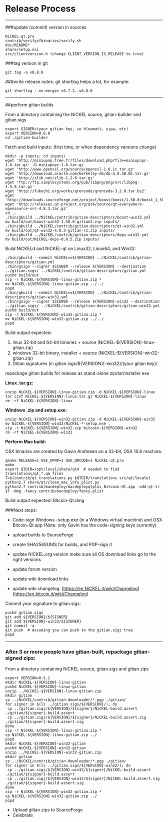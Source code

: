 Release Process
====================

* * *

###update (commit) version in sources


	NiCKEL-qt.pro
	contrib/verifysfbinaries/verify.sh
	doc/README*
	share/setup.nsi
	src/clientversion.h (change CLIENT_VERSION_IS_RELEASE to true)

###tag version in git

	git tag -a v0.8.0

###write release notes. git shortlog helps a lot, for example:

	git shortlog --no-merges v0.7.2..v0.8.0

* * *

##perform gitian builds

 From a directory containing the NiCKEL source, gitian-builder and gitian.sigs
  
	export SIGNER=(your gitian key, ie bluematt, sipa, etc)
	export VERSION=0.8.0
	cd ./gitian-builder

 Fetch and build inputs: (first time, or when dependency versions change)

	mkdir -p inputs; cd inputs/
	wget 'http://miniupnp.free.fr/files/download.php?file=miniupnpc-1.6.tar.gz' -O miniupnpc-1.6.tar.gz
	wget 'http://www.openssl.org/source/openssl-1.0.1c.tar.gz'
	wget 'http://download.oracle.com/berkeley-db/db-4.8.30.NC.tar.gz'
	wget 'http://zlib.net/zlib-1.2.6.tar.gz'
	wget 'ftp://ftp.simplesystems.org/pub/libpng/png/src/libpng-1.5.9.tar.gz'
	wget 'http://fukuchi.org/works/qrencode/qrencode-3.2.0.tar.bz2'
	wget 'http://downloads.sourceforge.net/project/boost/boost/1.50.0/boost_1_50_0.tar.bz2'
	wget 'http://releases.qt-project.org/qt4/source/qt-everywhere-opensource-src-4.8.3.tar.gz'
	cd ..
	./bin/gbuild ../NiCKEL/contrib/gitian-descriptors/boost-win32.yml
	mv build/out/boost-win32-1.50.0-gitian2.zip inputs/
	./bin/gbuild ../NiCKEL/contrib/gitian-descriptors/qt-win32.yml
	mv build/out/qt-win32-4.8.3-gitian-r1.zip inputs/
	./bin/gbuild ../NiCKEL/contrib/gitian-descriptors/deps-win32.yml
	mv build/out/NiCKEL-deps-0.0.5.zip inputs/

 Build NiCKELd and NiCKEL-qt on Linux32, Linux64, and Win32:
  
	./bin/gbuild --commit NiCKEL=v${VERSION} ../NiCKEL/contrib/gitian-descriptors/gitian.yml
	./bin/gsign --signer $SIGNER --release ${VERSION} --destination ../gitian.sigs/ ../NiCKEL/contrib/gitian-descriptors/gitian.yml
	pushd build/out
	zip -r NiCKEL-${VERSION}-linux-gitian.zip *
	mv NiCKEL-${VERSION}-linux-gitian.zip ../../
	popd
	./bin/gbuild --commit NiCKEL=v${VERSION} ../NiCKEL/contrib/gitian-descriptors/gitian-win32.yml
	./bin/gsign --signer $SIGNER --release ${VERSION}-win32 --destination ../gitian.sigs/ ../NiCKEL/contrib/gitian-descriptors/gitian-win32.yml
	pushd build/out
	zip -r NiCKEL-${VERSION}-win32-gitian.zip *
	mv NiCKEL-${VERSION}-win32-gitian.zip ../../
	popd

  Build output expected:

  1. linux 32-bit and 64-bit binaries + source (NiCKEL-${VERSION}-linux-gitian.zip)
  2. windows 32-bit binary, installer + source (NiCKEL-${VERSION}-win32-gitian.zip)
  3. Gitian signatures (in gitian.sigs/${VERSION}[-win32]/(your gitian key)/

repackage gitian builds for release as stand-alone zip/tar/installer exe

**Linux .tar.gz:**

	unzip NiCKEL-${VERSION}-linux-gitian.zip -d NiCKEL-${VERSION}-linux
	tar czvf NiCKEL-${VERSION}-linux.tar.gz NiCKEL-${VERSION}-linux
	rm -rf NiCKEL-${VERSION}-linux

**Windows .zip and setup.exe:**

	unzip NiCKEL-${VERSION}-win32-gitian.zip -d NiCKEL-${VERSION}-win32
	mv NiCKEL-${VERSION}-win32/NiCKEL-*-setup.exe .
	zip -r NiCKEL-${VERSION}-win32.zip bitcoin-${VERSION}-win32
	rm -rf NiCKEL-${VERSION}-win32

**Perform Mac build:**

  OSX binaries are created by Gavin Andresen on a 32-bit, OSX 10.6 machine.

	qmake RELEASE=1 USE_UPNP=1 USE_QRCODE=1 NiCKEL-qt.pro
	make
	export QTDIR=/opt/local/share/qt4  # needed to find translations/qt_*.qm files
	T=$(contrib/qt_translations.py $QTDIR/translations src/qt/locale)
	python2.7 share/qt/clean_mac_info_plist.py
	python2.7 contrib/macdeploy/macdeployqtplus Bitcoin-Qt.app -add-qt-tr $T -dmg -fancy contrib/macdeploy/fancy.plist

 Build output expected: Bitcoin-Qt.dmg

###Next steps:

* Code-sign Windows -setup.exe (in a Windows virtual machine) and
  OSX Bitcoin-Qt.app (Note: only Gavin has the code-signing keys currently)

* upload builds to SourceForge

* create SHA256SUMS for builds, and PGP-sign it

* update NiCKEL.org version
  make sure all OS download links go to the right versions

* update forum version

* update wiki download links

* update wiki changelog: [https://en.NiCKEL.it/wiki/Changelog](https://en.bitcoin.it/wiki/Changelog)

Commit your signature to gitian.sigs:

	pushd gitian.sigs
	git add ${VERSION}/${SIGNER}
	git add ${VERSION}-win32/${SIGNER}
	git commit -a
	git push  # Assuming you can push to the gitian.sigs tree
	popd

-------------------------------------------------------------------------

### After 3 or more people have gitian-built, repackage gitian-signed zips:

From a directory containing NiCKEL source, gitian.sigs and gitian zips

	export VERSION=0.5.1
	mkdir NiCKEL-${VERSION}-linux-gitian
	pushd NiCKEL-${VERSION}-linux-gitian
	unzip ../NiCKEL-${VERSION}-linux-gitian.zip
	mkdir gitian
	cp ../NiCKEL/contrib/gitian-downloader/*.pgp ./gitian/
	for signer in $(ls ../gitian.sigs/${VERSION}/); do
	 cp ../gitian.sigs/${VERSION}/${signer}/NiCKEL-build.assert ./gitian/${signer}-build.assert
	 cp ../gitian.sigs/${VERSION}/${signer}/NiCKEL-build.assert.sig ./gitian/${signer}-build.assert.sig
	done
	zip -r NiCKEL-${VERSION}-linux-gitian.zip *
	cp NiCKEL-${VERSION}-linux-gitian.zip ../
	popd
	mkdir NiCKEL-${VERSION}-win32-gitian
	pushd NiCKEL-${VERSION}-win32-gitian
	unzip ../NiCKEL-${VERSION}-win32-gitian.zip
	mkdir gitian
	cp ../NiCKEL/contrib/gitian-downloader/*.pgp ./gitian/
	for signer in $(ls ../gitian.sigs/${VERSION}-win32/); do
	 cp ../gitian.sigs/${VERSION}-win32/${signer}/NiCKEL-build.assert ./gitian/${signer}-build.assert
	 cp ../gitian.sigs/${VERSION}-win32/${signer}/NiCKEL-build.assert.sig ./gitian/${signer}-build.assert.sig
	done
	zip -r NiCKEL-${VERSION}-win32-gitian.zip *
	cp NiCKEL-${VERSION}-win32-gitian.zip ../
	popd

- Upload gitian zips to SourceForge
- Celebrate 
